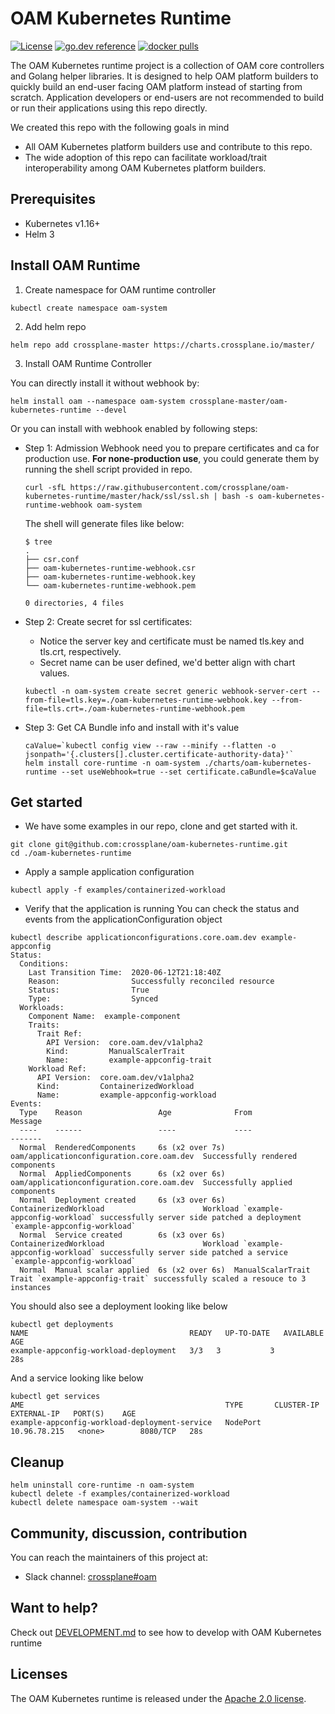 # OAM Kubernetes Runtime

[![License](https://img.shields.io/github/license/crossplane/oam-kubernetes-runtime?style=flat-square)](https://img.shields.io/github/license/crossplane/oam-kubernetes-runtime?style=flat-square)
[![go.dev reference](https://img.shields.io/badge/go.dev-reference-007d9c?logo=go&logoColor=white&style=flat-square)](https://pkg.go.dev/mod/github.com/crossplane/oam-kubernetes-runtime)
[![docker pulls](https://img.shields.io/docker/pulls/crossplane/oam-kubernetes-runtime?style=flat-square)](https://img.shields.io/docker/pulls/crossplane/oam-kubernetes-runtime?style=flat-square)

The OAM Kubernetes runtime project is a collection of OAM core controllers and Golang helper
libraries. It is designed to help OAM platform builders to quickly build an end-user facing OAM
platform instead of starting from scratch. Application developers or end-users are not
recommended to build or run their applications using this repo directly. 

We created this repo with the following goals in mind  
* All OAM Kubernetes platform builders use and contribute to this repo. 
* The wide adoption of this repo can facilitate workload/trait interoperability among OAM
 Kubernetes platform builders.


## Prerequisites

- Kubernetes v1.16+
- Helm 3

## Install OAM Runtime

1. Create namespace for OAM runtime controller

```shell script
kubectl create namespace oam-system
```

2. Add helm repo

```console
helm repo add crossplane-master https://charts.crossplane.io/master/
```

3. Install OAM Runtime Controller

You can directly install it without webhook by:

```
helm install oam --namespace oam-system crossplane-master/oam-kubernetes-runtime --devel
```

Or you can install with webhook enabled by following steps:

  - Step 1: Admission Webhook need you to prepare certificates and ca for production use.
    **For none-production use**, you could generate them by running the shell script provided in repo.
    ```shell script
    curl -sfL https://raw.githubusercontent.com/crossplane/oam-kubernetes-runtime/master/hack/ssl/ssl.sh | bash -s oam-kubernetes-runtime-webhook oam-system
    ```

    The shell will generate files like below:

    ```console
    $ tree
    .
    ├── csr.conf
    ├── oam-kubernetes-runtime-webhook.csr
    ├── oam-kubernetes-runtime-webhook.key
    └── oam-kubernetes-runtime-webhook.pem
    
    0 directories, 4 files
    ```

  - Step 2: Create secret for ssl certificates:
    * Notice the server key and certificate must be named tls.key and tls.crt, respectively.
    * Secret name can be user defined, we'd better align with chart values.

    ```shell script
    kubectl -n oam-system create secret generic webhook-server-cert --from-file=tls.key=./oam-kubernetes-runtime-webhook.key --from-file=tls.crt=./oam-kubernetes-runtime-webhook.pem
    ```

  - Step 3: Get CA Bundle info and install with it's value

    ```shell script
    caValue=`kubectl config view --raw --minify --flatten -o jsonpath='{.clusters[].cluster.certificate-authority-data}'`
    helm install core-runtime -n oam-system ./charts/oam-kubernetes-runtime --set useWebhook=true --set certificate.caBundle=$caValue 
    ```

## Get started

* We have some examples in our repo, clone and get started with it.

```shell script
git clone git@github.com:crossplane/oam-kubernetes-runtime.git	
cd ./oam-kubernetes-runtime	
```

* Apply a sample application configuration

```shell script
kubectl apply -f examples/containerized-workload
```

* Verify that the application is running
You can check the status and events from the applicationConfiguration object   
```console
kubectl describe applicationconfigurations.core.oam.dev example-appconfig
Status:
  Conditions:
    Last Transition Time:  2020-06-12T21:18:40Z
    Reason:                Successfully reconciled resource
    Status:                True
    Type:                  Synced
  Workloads:
    Component Name:  example-component
    Traits:
      Trait Ref:
        API Version:  core.oam.dev/v1alpha2
        Kind:         ManualScalerTrait
        Name:         example-appconfig-trait
    Workload Ref:
      API Version:  core.oam.dev/v1alpha2
      Kind:         ContainerizedWorkload
      Name:         example-appconfig-workload
Events:
  Type    Reason                 Age              From                                       Message
  ----    ------                 ----             ----                                       -------
  Normal  RenderedComponents     6s (x2 over 7s)  oam/applicationconfiguration.core.oam.dev  Successfully rendered components
  Normal  AppliedComponents      6s (x2 over 6s)  oam/applicationconfiguration.core.oam.dev  Successfully applied components
  Normal  Deployment created     6s (x3 over 6s)  ContainerizedWorkload                      Workload `example-appconfig-workload` successfully server side patched a deployment `example-appconfig-workload`
  Normal  Service created        6s (x3 over 6s)  ContainerizedWorkload                      Workload `example-appconfig-workload` successfully server side patched a service `example-appconfig-workload`
  Normal  Manual scalar applied  6s (x2 over 6s)  ManualScalarTrait                          Trait `example-appconfig-trait` successfully scaled a resouce to 3 instances

```

You should also see a deployment looking like below
```console
kubectl get deployments
NAME                                    READY   UP-TO-DATE   AVAILABLE   AGE
example-appconfig-workload-deployment   3/3   3           3              28s
```

And a service looking like below
```console
kubectl get services
AME                                             TYPE       CLUSTER-IP     EXTERNAL-IP   PORT(S)    AGE
example-appconfig-workload-deployment-service   NodePort   10.96.78.215   <none>        8080/TCP   28s
```

## Cleanup
```console
helm uninstall core-runtime -n oam-system
kubectl delete -f examples/containerized-workload
kubectl delete namespace oam-system --wait
```

## Community, discussion, contribution
You can reach the maintainers of this project at:
* Slack channel: [crossplane#oam](https://crossplane.slack.com/#oam)

## Want to help?
Check out [DEVELOPMENT.md](./DEVELOPMENT.md) to see how to develop with OAM Kubernetes runtime


## Licenses
The OAM Kubernetes runtime is released under the [Apache 2.0 license](LICENSE).
